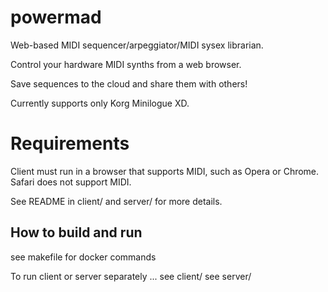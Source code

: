 
# powermad

Web-based MIDI sequencer/arpeggiator/MIDI sysex librarian. 

Control your hardware MIDI synths from a web browser.

Save sequences to the cloud and share them with others!

Currently supports only Korg Minilogue XD.

# Requirements 

Client must run in a browser that supports MIDI, such as Opera or Chrome. Safari does not support MIDI.

See README in client/ and server/ for more details.

## How to build and run

see makefile for docker commands

To run client or server separately ...
see client/
see server/
